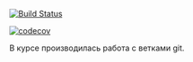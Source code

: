 [![Build Status](https://app.travis-ci.com/Xazeq/job4j_pooh.svg?branch=master)](https://app.travis-ci.com/Xazeq/job4j_pooh)

[![codecov](https://codecov.io/gh/Xazeq/job4j_pooh/branch/master/graph/badge.svg?token=AHCNDGTPYQ)](https://codecov.io/gh/Xazeq/job4j_pooh)

В курсе производилась работа с ветками git.